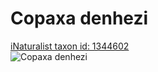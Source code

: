
Copaxa denhezi
==============
  
[iNaturalist taxon id: 1344602](https://www.inaturalist.org/taxa/1344602)  
![Copaxa denhezi](https://inaturalist-open-data.s3.amazonaws.com/photos/249706419/medium.jpg)